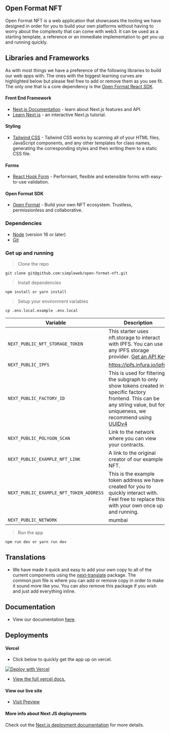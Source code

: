 ## Open Format NFT

Open Format NFT is a web application that showcases the tooling we have designed in order for you to build your own platforms without having to worry about the complexity that can come with web3. It can be used as a starting template, a reference or an immediate implementation to get you up and running quickly.

## Libraries and Frameworks

As with most things we have a preference of the following libraries to build our web apps with. The ones with the biggest learning curves are highlighted below but please feel free to add or remove them as you see fit. The only one that is a core dependency is the [Open Format React SDK](https://github.com/simpleweb/open-format/tree/main/sdks/react).

#### Front End Framework

- [Next.js Documentation](https://nextjs.org/docs) - learn about Next.js features and API.
- [Learn Next.js](https://nextjs.org/learn) - an interactive Next.js tutorial.

#### Styling

- [Tailwind CSS](https://tailwindcss.com/) - Tailwind CSS works by scanning all of your HTML files, JavaScript components, and any other templates for class names, generating the corresponding styles and then writing them to a static CSS file.

#### Forms

- [React Hook Form](https://react-hook-form.com/) - Performant, flexible and extensible forms with easy-to-use validation.

#### Open Format SDK

- [Open Format](https://github.com/simpleweb/open-format) - Build your own NFT ecosystem. Trustless, permissionless and collaborative.

### Dependencies

- [Node](https://nodejs.org/en/docs/) (version 16 or later)
- [Git](https://nodejs.org/en/docs/)

### Get up and running

> Clone the repo

```
git clone git@github.com:simpleweb/open-format-nft.git
```

> Install dependencies

```
npm install or yarn install
```

> Setup your environment variables

```
cp .env.local.example .env.local
```

| Variable                                | Description                                                                                                                                                                                                     |
| --------------------------------------- | --------------------------------------------------------------------------------------------------------------------------------------------------------------------------------------------------------------- |
| `NEXT_PUBLIC_NFT_STORAGE_TOKEN`         | This starter uses nft.storage to interact with IPFS. You can use any IPFS storage provider. [Get an API Key](https://nft.storage/docs/#get-an-api-token)                                                        |
| `NEXT_PUBLIC_IPFS`         | https://ipfs.infura.io/ipfs/
| `NEXT_PUBLIC_FACTORY_ID`                | This is used for filtering the subgraph to only show tokens created in specific factory frontend. This can be any string value, but for uniqueness, we recommend using [UUIDv4](https://www.uuidgenerator.net/) |
| `NEXT_PUBLIC_POLYGON_SCAN`              | Link to the network where you can view your contracts.                                                                                                                                                          |
| `NEXT_PUBLIC_EXAMPLE_NFT_LINK`          | A link to the original creator of our example NFT.                                                                                                                                                              |
| `NEXT_PUBLIC_EXAMPLE_NFT_TOKEN_ADDRESS` | This is the example token address we have created for you to quickly interact with. Feel free to replace this with your own once up and running.                                                                |
| `NEXT_PUBLIC_NETWORK` | mumbai                                                            |

> Run the app

```
npm run dev or yarn run dev
```

## Translations

- We have made it quick and easy to add your own copy to all of the current components using the [next-translate](https://www.npmjs.com/package/next-translate) package. The common.json file is where you can add or remove copy in order to make it sound more like you. You can also remove this package if you wish and just add everything inline.

## Documentation

- View our documentation [here](https://docs.openformat.simpleweb.co.uk/).

## Deployments

#### Vercel

- Click below to quickly get the app up on vercel.

[![Deploy with Vercel](https://vercel.com/button)](https://vercel.com/new/clone?repository-url=https://github.com/simpleweb/open-format-nft.git&env=NEXT_PUBLIC_IPFS,NEXT_PUBLIC_FACTORY_ID,NEXT_PUBLIC_NFT_STORAGE_TOKEN,NEXT_PUBLIC_CHAIN_ID,NEXT_PUBLIC_POLYGON_SCAN,NEXT_PUBLIC_EXAMPLE_NFT_LINK,NEXT_PUBLIC_EXAMPLE_NFT_TOKEN_ADDRESS,NEXT_PUBLIC_NETWORK)

- [View the full vercel docs.](https://vercel.com/new?utm_medium=default-template&filter=next.js&utm_source=create-next-app&utm_campaign=create-next-app-readme)

#### View our live site

- [Visit Preview](https://open-format-nft.vercel.app/)

#### More info about Next JS deployments

Check out the [Next.js deployment documentation](https://nextjs.org/docs/deployment) for more details.
